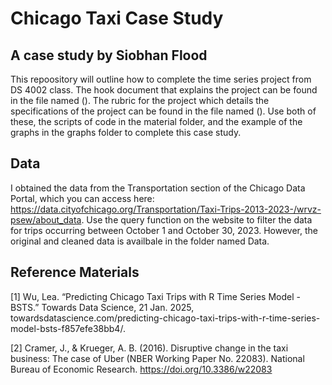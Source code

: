 # Chicago Taxi Case Study

## A case study by Siobhan Flood

This repoository will outline how to complete the time series project from DS 4002 class. The hook document that explains the project can be found in the file named (). The rubric for the project which details the specifications of the project can be found in the file named (). Use both of these, the scripts of code in the material folder, and the example of the graphs in the graphs folder to complete this case study. 

## Data

I obtained the data from the Transportation section of the Chicago Data Portal, which you can access here: https://data.cityofchicago.org/Transportation/Taxi-Trips-2013-2023-/wrvz-psew/about_data. Use the query function on the website to filter the data for trips occurring between October 1 and October 30, 2023. However, the original and cleaned data is availbale in the folder named Data. 

## Reference Materials

[1] Wu, Lea. “Predicting Chicago Taxi Trips with R Time Series Model - BSTS.” Towards Data Science, 21 Jan. 2025, towardsdatascience.com/predicting-chicago-taxi-trips-with-r-time-series-model-bsts-f857efe38bb4/. 

[2] Cramer, J., & Krueger, A. B. (2016). Disruptive change in the taxi business: The case of Uber (NBER Working Paper No. 22083). National Bureau of Economic Research. https://doi.org/10.3386/w22083

